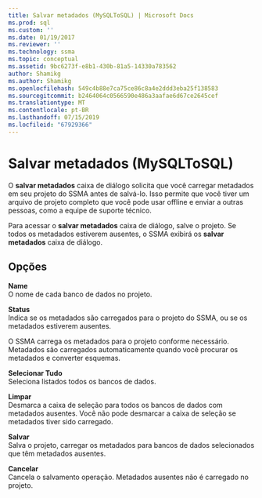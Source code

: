 ```yaml
---
title: Salvar metadados (MySQLToSQL) | Microsoft Docs
ms.prod: sql
ms.custom: ''
ms.date: 01/19/2017
ms.reviewer: ''
ms.technology: ssma
ms.topic: conceptual
ms.assetid: 9bc6273f-e8b1-430b-81a5-14330a783562
author: Shamikg
ms.author: Shamikg
ms.openlocfilehash: 549c4b88e7ca75ce86c8a4e2ddd3eba25f138583
ms.sourcegitcommit: b2464064c0566590e486a3aafae6d67ce2645cef
ms.translationtype: MT
ms.contentlocale: pt-BR
ms.lasthandoff: 07/15/2019
ms.locfileid: "67929366"
---
```

# <a name="save-metadata--mysqltosql"></a>Salvar metadados (MySQLToSQL)
O **salvar metadados** caixa de diálogo solicita que você carregar metadados em seu projeto do SSMA antes de salvá-lo. Isso permite que você tiver um arquivo de projeto completo que você pode usar offline e enviar a outras pessoas, como a equipe de suporte técnico.  
  
Para acessar o **salvar metadados** caixa de diálogo, salve o projeto. Se todos os metadados estiverem ausentes, o SSMA exibirá os **salvar metadados** caixa de diálogo.  
  
## <a name="options"></a>Opções  
**Name**  
O nome de cada banco de dados no projeto.  
  
**Status**  
Indica se os metadados são carregados para o projeto do SSMA, ou se os metadados estiverem ausentes.  
  
O SSMA carrega os metadados para o projeto conforme necessário. Metadados são carregados automaticamente quando você procurar os metadados e converter esquemas.  
  
**Selecionar Tudo**  
Seleciona listados todos os bancos de dados.  
  
**Limpar**  
Desmarca a caixa de seleção para todos os bancos de dados com metadados ausentes. Você não pode desmarcar a caixa de seleção se metadados tiver sido carregado.  
  
**Salvar**  
Salva o projeto, carregar os metadados para bancos de dados selecionados que têm metadados ausentes.  
  
**Cancelar**  
Cancela o salvamento operação. Metadados ausentes não é carregado no projeto.  
  
